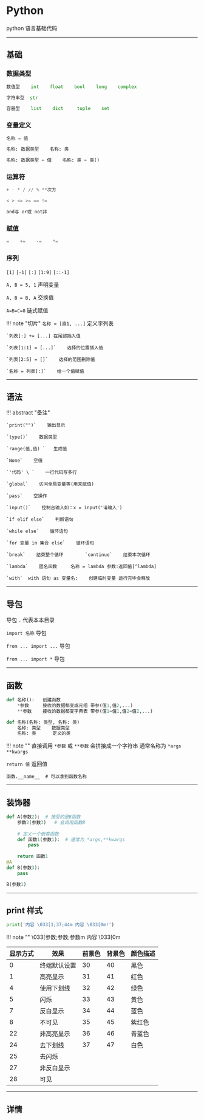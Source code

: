 # Python

python 语言基础代码

---
## 基础
### 数据类型

```python
数值型    int    float    bool    long    complex

字符串型  str

容器型    list    dict     tuple    set
```


### 变量定义

```python
名称 = 值    

名称: 数据类型    名称: 类    

名称: 数据类型 = 值    名称: 类 = 类()
```


### 运算符

```python
+ - * / // % **次方

< > <= >= == !=

and与 or或 not非
```



### 赋值

```python
=    +=    -=    *=
```


### 序列

`[1]`    `[-1]`    `[:]`    `[1:9]`	`[::-1]`

`A, B = 5, 1`     声明变量

`A, B = B, A`    交换值

`A=B=C=8`    链式赋值

!!! note "切片"
    `名称 = [直1, ...]`    定义字列表
    
    `列表[:] += [...] 在尾部插入值
    
    `列表[1:1] = [...]`    选择的位置插入值
    
    `列表[2:5] = []`    选择的范围删除值
    
    `名称 = 列表[:]`    给一个值赋值

---

## 语法
!!! abstract "备注"

    `print("")`    输出显示

    `type()`    数据类型
    
    `range(值,值) `   生成值
    
    `None`    空值
    
    `'代码' \ `    一行代码写多行
    
    `global`    访问全局变量等(用来赋值)
    
    `pass`    空操作
    
    `input()`    控制台输入如：x = input('请输入')
    
    `if elif else`    判断语句
    
    `while else`    循环语句
    
    `for 变量 in 集合 else`    循环语句
    
    `break`    结束整个循环        `continue`    结束本次循环
    
    `lambda`    匿名函数     名称 = lambda 参数:返回值[^lambda]
    
    `with`  with 语句 as 变量名:    创建临时变量 运行完毕会释放


---

## 导包

导包 `.` 代表本本目录

`import 名称`    导包

`from ... import ...`    导包

`from ... import *`    导包

---

## 函数

```python
def 名称():	创建函数
	*参数 	接收的数据都变成元组 带参(值1,值2,...)
	**参数	接收的数据都变字典表 带参(值1=值1,值2=值2,...)

def 名称(名称: 类型, 名称: 类)
    名称: 类型    数据类型
    名称: 类      定义的类

```

!!! note ""
    直接调用 `*参数` 或 `**参数` 会拼接成一个字符串    通常名称为 `*args` `**kwargs`

`return 值`    返回值

`
函数.__name__  # 可以拿到函数名称
`

---
## 装饰器

```python
def A(参数2):  # 接受的是B函数
    参数2(参数3)   # 会调用函数B
    
    # 定义一个嵌套函数
    def 函数1(参数1):  # 通常为 *args,**kwargs
        pass
        
    return 函数1
@A
def B(参数3):
    pass

B(参数1)
```

---

## print 样式
```python
print('内容 \033[1;37;44m 内容 \033[0m!')
```
!!! note ""
    \033[参数;参数;参数m  内容 \033[0m


| 显示方式 | 效果         | 前景色 | 背景色 | 颜色描述 |
| -------- | ------------ | ------ | ------ | -------- |
| 0        | 终端默认设置 | 30     | 40     | 黑色     |
| 1        | 高亮显示     | 31     | 41     | 红色     |
| 4        | 使用下划线   | 32     | 42     | 绿色     |
| 5        | 闪烁         | 33     | 43     | 黄色     |
| 7        | 反白显示     | 34     | 44     | 蓝色     |
| 8        | 不可见       | 35     | 45     | 紫红色   |
| 22       | 非高亮显示   | 36     | 46     | 青蓝色   |
| 24       | 去下划线     | 37     | 47     | 白色     |
| 25       | 去闪烁       |        |        |          |
| 27       | 非反白显示   |        |        |          |
| 28       | 可见         |        |        |          |



---

## 详情
[^lambda]: 返回值可以是 函数 lambda c:a()+b(1,c)